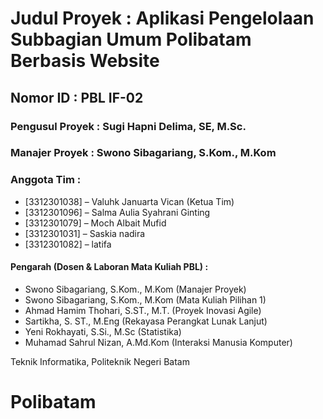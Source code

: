 # Judul Proyek : Aplikasi Pengelolaan Subbagian Umum Polibatam Berbasis Website

## Nomor ID	: PBL IF-02

### Pengusul Proyek	:	Sugi Hapni Delima, SE, M.Sc.

### Manajer Proyek	:	Swono Sibagariang, S.Kom., M.Kom

### Anggota Tim : 
- [3312301038] – Valuhk Januarta Vican (Ketua Tim)
- [3312301096] – Salma Aulia Syahrani Ginting
- [3312301079] – Moch Albait Mufid
- [3312301031] – Saskia nadira
- [3312301082] – latifa

#### Pengarah (Dosen & Laboran Mata Kuliah PBL) : 
- Swono Sibagariang, S.Kom., M.Kom (Manajer Proyek)
- Swono Sibagariang, S.Kom., M.Kom (Mata Kuliah Pilihan 1)
- Ahmad Hamim Thohari, S.ST., M.T. (Proyek Inovasi Agile)
- Sartikha, S. ST., M.Eng (Rekayasa Perangkat Lunak Lanjut)
- Yeni Rokhayati, S.Si., M.Sc (Statistika)
- Muhamad Sahrul Nizan, A.Md.Kom (Interaksi Manusia Komputer)

Teknik Informatika, Politeknik Negeri Batam
# Polibatam
